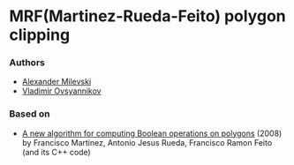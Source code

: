 # MRF(Martinez-Rueda-Feito) polygon clipping

### Authors

* [Alexander Milevski](https://github.com/w8r/)
* [Vladimir Ovsyannikov](https://github.com/sh1ng/)

### Based on

* [A new algorithm for computing Boolean operations on polygons](http://www.cs.ucr.edu/~vbz/cs230papers/martinez_boolean.pdf) (2008) by Francisco Martinez, Antonio Jesus Rueda, Francisco Ramon Feito (and its C++ code)

